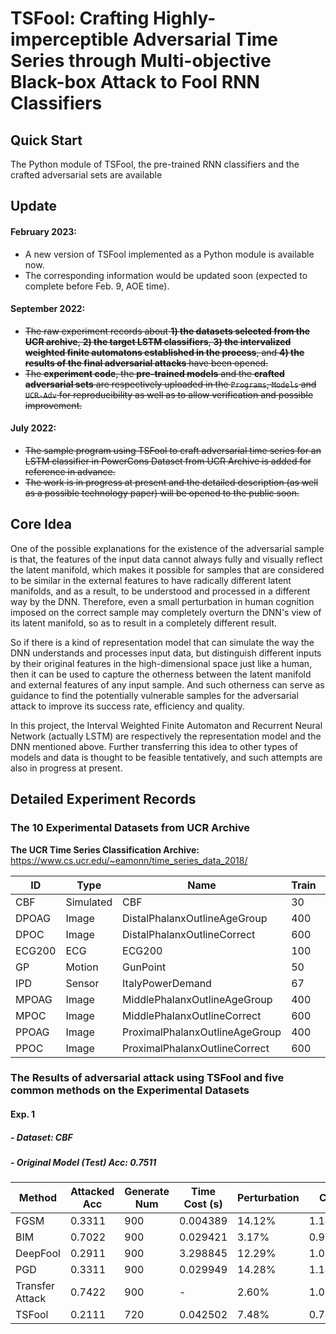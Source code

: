 # TSFool: Crafting Highly-imperceptible Adversarial Time Series through Multi-objective Black-box Attack to Fool RNN Classifiers

## Quick Start

The Python module of TSFool, the pre-trained RNN classifiers
and the crafted adversarial sets are available

<!-- ```python-->
<!-- adv_X, adv_Y, target_X = TSFool(model, X, Y, K=2, T=30, F=0.1, eps=0.01, N=20, P=0.9, C=1, target=-1, details=False)-->
<!-- ```-->


## Update

#### February 2023:
- A new version of TSFool implemented as a Python module is available now.
- The corresponding information would be updated soon (expected to complete before Feb. 9, AOE time).


#### September 2022:
- ~~The raw experiment records about **1) the datasets selected from the UCR archive**, **2) the target LSTM classifiers**, **3) the intervalized weighted finite automatons established in the process**, and **4) the results of the final adversarial attacks** have been opened.~~
- ~~The **experiment code**, the **pre-trained models** and the **crafted adversarial sets** are respectively uploaded in the ``Programs``, ``Models`` and ``UCR-Adv`` for reproducibility as well as to allow verification and possible improvement.~~

#### July 2022:
- ~~The sample program using TSFool to craft adversarial time series for an LSTM classifier in PowerCons Dataset from UCR Archive is added for reference in advance.~~
- ~~The work is in progress at present and the detailed description (as well as a possible technology paper) will be opened to the public soon.~~


## Core Idea

One of the possible explanations for the existence of the adversarial sample is that, the features of the input data cannot always fully and visually reflect the latent manifold, which makes it possible for samples that are considered to be similar in the external features to have radically different latent manifolds, and as a result, to be understood and processed in a different way by the DNN. Therefore, even a small perturbation in human cognition imposed on the correct sample may completely overturn the DNN's view of its latent manifold, so as to result in a completely different result. 

So if there is a kind of representation model that can simulate the way the DNN understands and processes input data, but distinguish different inputs by their original features in the high-dimensional space just like a human, then it can be used to capture the otherness between the latent manifold and external features of any input sample. And such otherness can serve as guidance to find the potentially vulnerable samples for the adversarial attack to improve its success rate, efficiency and quality.

In this project, the Interval Weighted Finite Automaton and Recurrent Neural Network (actually LSTM) are respectively the representation model and the DNN mentioned above. Further transferring this idea to other types of models and data is thought to be feasible tentatively, and such attempts are also in progress at present.


## Detailed Experiment Records

### The 10 Experimental Datasets from UCR Archive

**The UCR Time Series Classification Archive:** https://www.cs.ucr.edu/~eamonn/time_series_data_2018/

| ID     | Type      | Name                           | Train | Test | Class | Length |
|--------|-----------|--------------------------------|-------|------|-------|--------|
| CBF    | Simulated | CBF                            | 30    | 900  | 3     | 128    |
| DPOAG  | Image     | DistalPhalanxOutlineAgeGroup   | 400   | 139  | 3     | 80     |
| DPOC   | Image     | DistalPhalanxOutlineCorrect    | 600   | 276  | 2     | 80     |
| ECG200 | ECG       | ECG200                         | 100   | 100  | 2     | 96     |
| GP     | Motion    | GunPoint                       | 50    | 150  | 2     | 150    |
| IPD    | Sensor    | ItalyPowerDemand               | 67    | 1029 | 2     | 24     |
| MPOAG  | Image     | MiddlePhalanxOutlineAgeGroup   | 400   | 154  | 3     | 80     |
| MPOC   | Image     | MiddlePhalanxOutlineCorrect    | 600   | 291  | 2     | 80     |
| PPOAG  | Image     | ProximalPhalanxOutlineAgeGroup | 400   | 205  | 3     | 80     |
| PPOC   | Image     | ProximalPhalanxOutlineCorrect  | 600   | 291  | 2     | 80     |


### The Results of adversarial attack using TSFool and five common methods on the Experimental Datasets

#### Exp. 1
##### - Dataset: CBF
##### - Original Model (Test) Acc: 0.7511
| Method          | Attacked Acc | Generate Num | Time Cost (s) | Perturbation | CC     |
|-----------------|--------------|--------------|---------------|--------------|--------|
| FGSM            | 0.3311       | 900          | 0.004389      | 14.12%       | 1.1481 |
| BIM             | 0.7022       | 900          | 0.029421      | 3.17%        | 0.9916 |
| DeepFool        | 0.2911       | 900          | 3.298845      | 12.29%       | 1.0994 |
| PGD             | 0.3311       | 900          | 0.029949      | 14.28%       | 1.1492 |
| Transfer Attack | 0.7422       | 900          | -             | 2.60%        | 1.0105 |
| TSFool          | 0.2111       | 720          | 0.042502      | 7.48%        | 0.7425 |



<!-- ## The Experimental LSTM Classifiers -->


